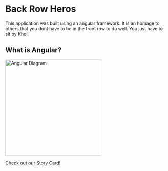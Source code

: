 # Back Row Heros

This application was built using an angular framework.
It is an homage to others that you dont have to be in the front row to do well.
You just have to sit by Khoi.

## What is Angular?
<img src="https://www.ngdevelop.tech/wp-content/uploads/2017/12/Angular_Architecture.png" alt="Angular Diagram" style="height: 300px; width:300px;"/>

[Check out our Story Card!](https://gist.github.com/tgwisdom/a3ed88718e4b0d9567435fa448f34730 "Our Gist!")
